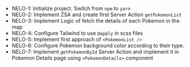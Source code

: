 - NELO-1: Initialize project. Switch from `npm` to `yarn`
- NELO-2: Implement ZSA and create first Server Action `getPokemonList`
- NELO-3: Implement Logic of fetch the details of each Pokemon in the map
- NELO-4: Configure Tailwind to use `@apply` in scss files
- NELO-5: Implement first approach of `<PokemonList />`
- NELO-6: Configure Pokemon background color according to their type.
- NELO-7: Implement `getPokemonById` Server Action and implement it in Pokemon Details page using `<PokemonDetails>` component
